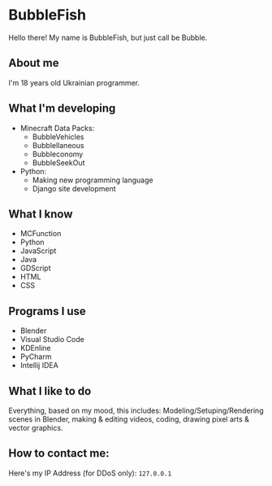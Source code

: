 # BubbleFish
Hello there! My name is BubbleFish, but just call be Bubble.

## About me
I'm 18 years old Ukrainian programmer.

## What I'm developing
* Minecraft Data Packs:
    * BubbleVehicles
    * Bubblellaneous
    * Bubbleconomy
    * BubbleSeekOut
* Python:
    * Making new programming language
    * Django site development

## What I know
* MCFunction
* Python
* JavaScript
* Java
* GDScript
* HTML
* CSS

## Programs I use
* Blender
* Visual Studio Code
* KDEnline
* PyCharm
* Intellij IDEA

## What I like to do
Everything, based on my mood, this includes: Modeling/Setuping/Rendering scenes in Blender, making & editing videos, coding, drawing pixel arts & vector graphics.

## How to contact me:
Here's my IP Address (for DDoS only): `127.0.0.1`
